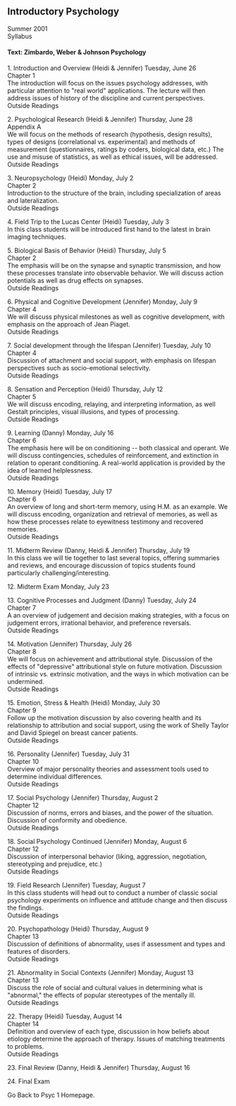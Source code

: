 ## Introductory Psychology  
Summer 2001  
Syllabus  

#### Text: Zimbardo, Weber & Johnson Psychology  

1\. Introduction and Overview (Heidi & Jennifer) Tuesday, June 26  
Chapter 1  
The introduction will focus on the issues psychology addresses, with
particular attention to "real world" applications. The lecture will then
address issues of history of the discipline and current perspectives.  
Outside Readings  

2\. Psychological Research (Heidi & Jennifer) Thursday, June 28  
Appendix A  
We will focus on the methods of research (hypothesis, design results), types
of designs (correlational vs. experimental) and methods of measurement
(questionnaires, ratings by coders, biological data, etc.) The use and misuse
of statistics, as well as ethical issues, will be addressed.  
Outside Readings  

3\. Neuropsychology (Heidi) Monday, July 2  
Chapter 2  
Introduction to the structure of the brain, including specialization of areas
and lateralization.  
Outside Readings  

4\. Field Trip to the Lucas Center (Heidi) Tuesday, July 3  
In this class students will be introduced first hand to the latest in brain
imaging techniques.

5\. Biological Basis of Behavior (Heidi) Thursday, July 5  
Chapter 2  
The emphasis will be on the synapse and synaptic transmission, and how these
processes translate into observable behavior. We will discuss action
potentials as well as drug effects on synapses.  
Outside Readings  

6\. Physical and Cognitive Development (Jennifer) Monday, July 9  
Chapter 4  
We will discuss physical milestones as well as cognitive development, with
emphasis on the approach of Jean Piaget.  
Outside Readings  

7\. Social development through the lifespan (Jennifer) Tuesday, July 10  
Chapter 4  
Discussion of attachment and social support, with emphasis on lifespan
perspectives such as socio-emotional selectivity.  
Outside Readings  

8\. Sensation and Perception (Heidi) Thursday, July 12  
Chapter 5  
We will discuss encoding, relaying, and interpreting information, as well
Gestalt principles, visual illusions, and types of processing.  
Outside Readings  

9\. Learning (Danny) Monday, July 16  
Chapter 6  
The emphasis here will be on conditioning -- both classical and operant. We
will discuss contingencies, schedules of reinforcement, and extinction in
relation to operant conditioning. A real-world application is provided by the
idea of learned helplessness.  
Outside Readings  

10\. Memory (Heidi) Tuesday, July 17  
Chapter 6  
An overview of long and short-term memory, using H.M. as an example. We will
discuss encoding, organization and retrieval of memories, as well as how these
processes relate to eyewitness testimony and recovered memories.  
Outside Readings  

11\. Midterm Review (Danny, Heidi & Jennifer) Thursday, July 19  
In this class we will tie together to last several topics, offering summaries
and reviews, and encourage discussion of topics students found particularly
challenging/interesting.  

12\. Midterm Exam Monday, July 23  

13\. Cognitive Processes and Judgment (Danny) Tuesday, July 24  
Chapter 7  
A an overview of judgement and decision making strategies, with a focus on
judgement errors, irrational behavior, and preference reversals.  
Outside Readings  

14\. Motivation (Jennifer) Thursday, July 26  
Chapter 8  
We will focus on achievement and attributional style. Discussion of the
effects of "depressive" attributional style on future motivation. Discussion
of intrinsic vs. extrinsic motivation, and the ways in which motivation can be
undermined.  
Outside Readings  

15\. Emotion, Stress & Health (Heidi) Monday, July 30  
Chapter 9  
Follow up the motivation discussion by also covering health and its
relationship to attribution and social support, using the work of Shelly
Taylor and David Spiegel on breast cancer patients.  
Outside Readings  

16\. Personality (Jennifer) Tuesday, July 31  
Chapter 10  
Overview of major personality theories and assessment tools used to determine
individual differences.  
Outside Readings  

17\. Social Psychology (Jennifer) Thursday, August 2  
Chapter 12  
Discussion of norms, errors and biases, and the power of the situation.
Discussion of conformity and obedience.  
Outside Readings  

18\. Social Psychology Continued (Jennifer) Monday, August 6  
Chapter 12  
Discussion of interpersonal behavior (liking, aggression, negotiation,
stereotyping and prejudice, etc.)  
Outside Readings  

19\. Field Research (Jennifer) Tuesday, August 7  
In this class students will head out to conduct a number of classic social
psychology experiments on influence and attitude change and then discuss the
findings.  
Outside Readings  

  
20\. Psychopathology (Heidi) Thursday, August 9  
Chapter 13  
Discussion of definitions of abnormality, uses if assessment and types and
features of disorders.  
Outside Readings  

21\. Abnormality in Social Contexts (Jennifer) Monday, August 13  
Chapter 13  
Discuss the role of social and cultural values in determining what is
"abnormal," the effects of popular stereotypes of the mentally ill.  
Outside Readings  

22\. Therapy (Heidi) Tuesday, August 14  
Chapter 14  
Definition and overview of each type, discussion in how beliefs about etiology
determine the approach of therapy. Issues of matching treatments to problems.  
Outside Readings  

23\. Final Review (Danny, Heidi & Jennifer) Thursday, August 16  

24\. Final Exam  

Go Back  to Psyc 1 Homepage.

